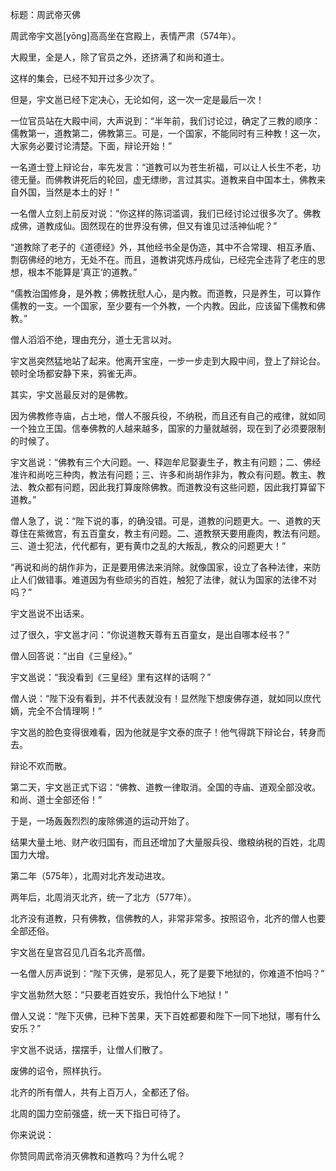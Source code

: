 标题：周武帝灭佛



周武帝宇文邕[yōng]高高坐在宫殿上，表情严肃（574年）。

大殿里，全是人，除了官员之外，还挤满了和尚和道士。

这样的集会，已经不知开过多少次了。

但是，宇文邕已经下定决心，无论如何，这一次一定是最后一次！



一位官员站在大殿中间，大声说到：“半年前，我们讨论过，确定了三教的顺序：儒教第一，道教第二，佛教第三。可是，一个国家，不能同时有三种教！这一次，大家务必要讨论清楚。下面，辩论开始！”

一名道士登上辩论台，率先发言：“道教可以为苍生祈福，可以让人长生不老，功德无量。而佛教讲死后的轮回，虚无缥缈，言过其实。道教来自中国本土，佛教来自外国，当然是本土的好！”

一名僧人立刻上前反对说：“你这样的陈词滥调，我们已经讨论过很多次了。佛教成佛，道教成仙。固然现在的世界没有佛，但又有谁见过活神仙呢？”

“道教除了老子的《道德经》外，其他经书全是伪造，其中不合常理、相互矛盾、剽窃佛经的地方，无处不在。而且，道教讲究炼丹成仙，已经完全违背了老庄的思想，根本不能算是’真正‘的道教。”

“儒教治国修身，是外教；佛教抚慰人心，是内教。而道教，只是养生，可以算作儒教的一支。一个国家，至少要有一个外教，一个内教。因此，应该留下儒教和佛教。”

僧人滔滔不绝，理由充分，道士无言以对。



宇文邕突然猛地站了起来。他离开宝座，一步一步走到大殿中间，登上了辩论台。顿时全场都安静下来，鸦雀无声。

其实，宇文邕最反对的是佛教。

因为佛教修寺庙，占土地，僧人不服兵役，不纳税，而且还有自己的戒律，就如同一个独立王国。信奉佛教的人越来越多，国家的力量就越弱，现在到了必须要限制的时候了。



宇文邕说：“佛教有三个大问题。一、释迦牟尼娶妻生子，教主有问题；二、佛经准许和尚吃三种肉，教法有问题；三、许多和尚胡作非为，教众有问题。教主、教法、教众都有问题，因此我打算废除佛教。而道教没有这些问题，因此我打算留下道教。”

僧人急了，说：“陛下说的事，的确没错。可是，道教的问题更大。一、道教的天尊住在紫微宫，有五百童女，教主有问题。二、道教祭天要用鹿肉，教法有问题。三、道士犯法，代代都有，更有黄巾之乱的大叛乱，教众的问题更大！”

“再说和尚的胡作非为，正是要用佛法来消除。就像国家，设立了各种法律，来防止人们做错事。难道因为有些顽劣的百姓，触犯了法律，就认为国家的法律不对吗？”

宇文邕说不出话来。

过了很久，宇文邕才问：“你说道教天尊有五百童女，是出自哪本经书？”

僧人回答说：“出自《三皇经》。”

宇文邕说：“我没看到《三皇经》里有这样的话啊？”

僧人说：“陛下没有看到，并不代表就没有！显然陛下想废佛存道，就如同以庶代嫡，完全不合情理啊！”

宇文邕的脸色变得很难看，因为他就是宇文泰的庶子！他气得跳下辩论台，转身而去。

辩论不欢而散。



第二天，宇文邕正式下诏：“佛教、道教一律取消。全国的寺庙、道观全部没收。和尚、道士全部还俗！”

于是，一场轰轰烈烈的废除佛道的运动开始了。

结果大量土地、财产收归国有，而且还增加了大量服兵役、缴粮纳税的百姓，北周国力大增。

第二年（575年），北周对北齐发动进攻。

两年后，北周消灭北齐，统一了北方（577年）。



北齐没有道教，只有佛教，信佛教的人，非常非常多。按照诏令，北齐的僧人也要全部还俗。

宇文邕在皇宫召见几百名北齐高僧。

一名僧人厉声说到：“陛下灭佛，是邪见人，死了是要下地狱的，你难道不怕吗？”

宇文邕勃然大怒：“只要老百姓安乐，我怕什么下地狱！”

僧人又说：“陛下灭佛，已种下苦果，天下百姓都要和陛下一同下地狱，哪有什么安乐？”

宇文邕不说话，摆摆手，让僧人们散了。



废佛的诏令，照样执行。

北齐的所有僧人，共有上百万人，全都还了俗。

北周的国力空前强盛，统一天下指日可待了。



你来说说：

你赞同周武帝消灭佛教和道教吗？为什么呢？
